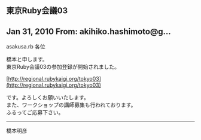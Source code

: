 ## 東京Ruby会議03

## Jan 31, 2010 From: akihiko.hashimoto@g...

asakusa.rb 各位

橋本と申します。  
東京Ruby会議03の参加登録が開始されました。

[http://regional.rubykaigi.org/tokyo03](http://regional.rubykaigi.org/tokyo03)

です。よろしくお願いいたします。  
また、ワークショップの講師募集も行われております。  
ふるってご応募下さい。

* * *

橋本明彦

